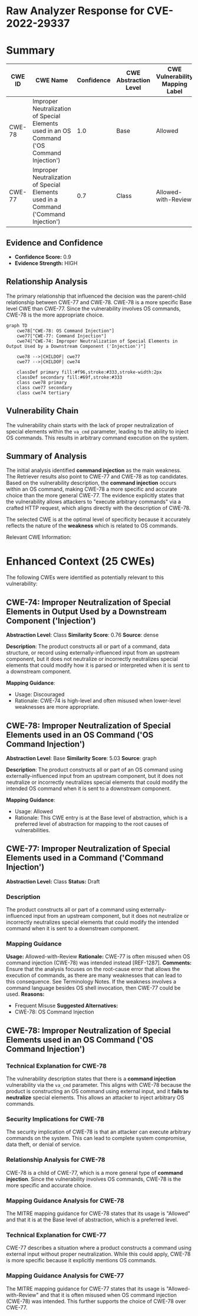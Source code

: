 # Raw Analyzer Response for CVE-2022-29337

# Summary
| CWE ID | CWE Name | Confidence | CWE Abstraction Level | CWE Vulnerability Mapping Label | CWE-Vulnerability Mapping Notes |
|---|---|---|---|---|---|
| CWE-78 | Improper Neutralization of Special Elements used in an OS Command ('OS Command Injection') | 1.0 | Base | Allowed | Primary CWE |
| CWE-77 | Improper Neutralization of Special Elements used in a Command ('Command Injection') | 0.7 | Class | Allowed-with-Review | Secondary Candidate |

## Evidence and Confidence

*   **Confidence Score:** 0.9
*   **Evidence Strength:** HIGH

## Relationship Analysis
The primary relationship that influenced the decision was the parent-child relationship between CWE-77 and CWE-78. CWE-78 is a more specific Base level CWE than CWE-77. Since the vulnerability involves OS commands, CWE-78 is the more appropriate choice.

```mermaid
graph TD
    cwe78["CWE-78: OS Command Injection"]
    cwe77["CWE-77: Command Injection"]
    cwe74["CWE-74: Improper Neutralization of Special Elements in Output Used by a Downstream Component ('Injection')"]

    cwe78 -->|CHILDOF| cwe77
    cwe77 -->|CHILDOF| cwe74

    classDef primary fill:#f96,stroke:#333,stroke-width:2px
    classDef secondary fill:#69f,stroke:#333
    class cwe78 primary
    class cwe77 secondary
    class cwe74 tertiary
```

## Vulnerability Chain
The vulnerability chain starts with the lack of proper neutralization of special elements within the `va_cmd` parameter, leading to the ability to inject OS commands. This results in arbitrary command execution on the system.

## Summary of Analysis
The initial analysis identified **command injection** as the main weakness. The Retriever results also point to CWE-77 and CWE-78 as top candidates. Based on the vulnerability description, the **command injection** occurs within an OS command, making CWE-78 a more specific and accurate choice than the more general CWE-77. The evidence explicitly states that the vulnerability allows attackers to "execute arbitrary commands" via a crafted HTTP request, which aligns directly with the description of CWE-78.

The selected CWE is at the optimal level of specificity because it accurately reflects the nature of the **weakness** which is related to OS commands.

Relevant CWE Information:

# Enhanced Context (25 CWEs)
The following CWEs were identified as potentially relevant to this vulnerability:

## CWE-74: Improper Neutralization of Special Elements in Output Used by a Downstream Component ('Injection')
**Abstraction Level**: Class
**Similarity Score**: 0.76
**Source**: dense

**Description**:
The product constructs all or part of a command, data structure, or record using externally-influenced input from an upstream component, but it does not neutralize or incorrectly neutralizes special elements that could modify how it is parsed or interpreted when it is sent to a downstream component.

**Mapping Guidance**:
- Usage: Discouraged
- Rationale: CWE-74 is high-level and often misused when lower-level weaknesses are more appropriate.

## CWE-78: Improper Neutralization of Special Elements used in an OS Command ('OS Command Injection')
**Abstraction Level**: Base
**Similarity Score**: 5.03
**Source**: graph

**Description**:
The product constructs all or part of an OS command using externally-influenced input from an upstream component, but it does not neutralize or incorrectly neutralizes special elements that could modify the intended OS command when it is sent to a downstream component.

**Mapping Guidance**:
- Usage: Allowed
- Rationale: This CWE entry is at the Base level of abstraction, which is a preferred level of abstraction for mapping to the root causes of vulnerabilities.

## CWE-77: Improper Neutralization of Special Elements used in a Command ('Command Injection')
**Abstraction Level:** Class
**Status:** Draft

### Description
The product constructs all or part of a command using externally-influenced input from an upstream component, but it does not neutralize or incorrectly neutralizes special elements that could modify the intended command when it is sent to a downstream component.

### Mapping Guidance
**Usage:** Allowed-with-Review
**Rationale:** CWE-77 is often misused when OS command injection (CWE-78) was intended instead [REF-1287].
**Comments:** Ensure that the analysis focuses on the root-cause error that allows the execution of commands, as there are many weaknesses that can lead to this consequence. See Terminology Notes. If the weakness involves a command language besides OS shell invocation, then CWE-77 could be used.
**Reasons:**
- Frequent Misuse
**Suggested Alternatives:**
- CWE-78: OS Command Injection

## CWE-78: Improper Neutralization of Special Elements used in an OS Command ('OS Command Injection')

### Technical Explanation for CWE-78
The vulnerability description states that there is a **command injection** vulnerability via the `va_cmd` parameter. This aligns with CWE-78 because the product is constructing an OS command using external input, and it **fails to neutralize** special elements. This allows an attacker to inject arbitrary OS commands.

### Security Implications for CWE-78
The security implication of CWE-78 is that an attacker can execute arbitrary commands on the system. This can lead to complete system compromise, data theft, or denial of service.

### Relationship Analysis for CWE-78
CWE-78 is a child of CWE-77, which is a more general type of **command injection**. Since the vulnerability involves OS commands, CWE-78 is the more specific and accurate choice.
### Mapping Guidance Analysis for CWE-78
The MITRE mapping guidance for CWE-78 states that its usage is "Allowed" and that it is at the Base level of abstraction, which is a preferred level.
### Technical Explanation for CWE-77
CWE-77 describes a situation where a product constructs a command using external input without proper neutralization. While this could apply, CWE-78 is more specific because it explicitly mentions OS commands.

### Mapping Guidance Analysis for CWE-77
The MITRE mapping guidance for CWE-77 states that its usage is "Allowed-with-Review" and that it is often misused when OS command injection (CWE-78) was intended. This further supports the choice of CWE-78 over CWE-77.
